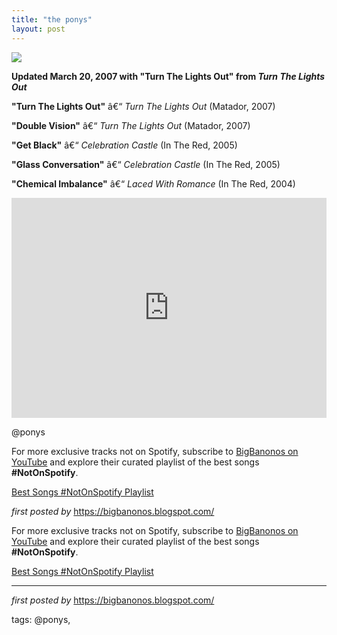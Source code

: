```yaml
---
title: "the ponys"
layout: post
---
```

 <!-- The Ponys -->
<img src="https://img.youtube.com/vi/JmRwYzawubc/0.jpg" /> <p><strong>Updated March 20, 2007 with "Turn The Lights Out" from <em>Turn The Lights Out</em></strong></p> <p><strong>"Turn The Lights Out"</strong> â€“ <em>Turn The Lights Out</em> (Matador, 2007)</p>
<p><strong>"Double Vision"</strong> â€“ <em>Turn The Lights Out</em> (Matador, 2007)</p>
<p><strong>"Get Black"</strong> â€“ <em>Celebration Castle</em> (In The Red, 2005)</p>
<p><strong>"Glass Conversation"</strong> â€“ <em>Celebration Castle</em> (In The Red, 2005)</p>
<p><strong>"Chemical Imbalance"</strong> â€“ <em>Laced With Romance</em> (In The Red, 2004)</p> <iframe src="https://open.spotify.com/embed/playlist/08lKxy1UAavNYmE2mgT4dl?utm_source=generator" width="100%" height="352" frameBorder="0" allowfullscreen="" allow="autoplay; clipboard-write; encrypted-media; fullscreen; picture-in-picture" loading="lazy"></iframe> <p>@ponys</p>
<!-- Footer -->
<p>For more exclusive tracks not on Spotify, subscribe to <a href="https://www.youtube.com/@BigBanonos" target="_blank">BigBanonos on YouTube</a> and explore their curated playlist of the best songs <strong>#NotOnSpotify</strong>.</p> <p><a href="https://www.youtube.com/playlist?list=PLtuNtuTatqI0kFahUCbtbfenC_ET5O_tr" target="_blank">Best Songs #NotOnSpotify Playlist</a></p> <p><em>first posted by</em> <a href="https://bigbanonos.blogspot.com/" rel="noopener" target="_new">https://bigbanonos.blogspot.com/</a></p>


<!--Subscribe and Playlist Links-->
<div>
    <p>For more exclusive tracks not on Spotify, subscribe to <a href="https://www.youtube.com/@BigBanonos" target="_blank">BigBanonos on YouTube</a> and explore their curated playlist of the best songs <strong>#NotOnSpotify</strong>.</p>
    <p><a href="https://www.youtube.com/playlist?list=PLtuNtuTatqI0kFahUCbtbfenC_ET5O_tr" target="_blank">Best Songs #NotOnSpotify Playlist<br /></a></p></div>

<hr />

<p><em>first posted by</em> <a href="https://bigbanonos.blogspot.com/" rel="noopener" target="_new">https://bigbanonos.blogspot.com/</a></p>

<p>tags: @ponys,</p>
